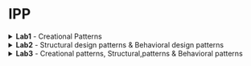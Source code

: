 # IPP
<details>
<summary> <b>Lab1</b> - Creational Patterns
</summary>

 
## Creational Patterns
- Abstract Factory
- Factory
- Singleton

## Abstract factory and Factory
MicrosoftServiceFactory and AppleServiceFactory(concrete factories) → Service factory(abstract factory)
```python3
class ServiceFactory:
    def getHumanResources(self): pass

    def getApplications(self): pass

    def getDelivery(self): pass


class MicrosoftServiceFactory(ServiceFactory):
    def getHumanResources(self):
        return MicrosoftHumanResources()

    def getApplications(self):
        return MicrosoftApplications()

    def getDelivery(self):
        return MicrosoftDelivery()


class AppleServiceFactory(ServiceFactory):
    def getHumanResources(self):
        return AppleHumanResources()

    def getApplications(self):
        return AppleApplications()

    def getDelivery(self):
        return AppleDelivery()
```
## Singleton
Creates only a single instance of of an object
```python3
class Singleton(type):
    def __init__(cls, name, bases, attrs, **kwargs): # __init__(cls,...) where cls is classself 
        super().__init__(name, bases, attrs) 
        #The super function is used to gain access to inherited methods –
        #from a parent or sibling class – that has been overwritten in a class object.
        cls._instance = None

    def __call__(cls, *args, **kwargs): # __call__() call operator
        if cls._instance is None:
            cls._instance = super().__call__(*args, **kwargs)
        return cls._instance
```
![ScreenShot](screens/1.png)
![ScreenShot](screens/2.png)
```python3
class MicrosoftApplications(Service, metaclass=Singleton):
    def __init__(self):
        Service.__init__(self, "Microsoft", "Applications")


class MicrosoftDelivery(Service, metaclass=Singleton):
    def __init__(self):
        Service.__init__(self, "Microsoft", "Delivery")
```
The marked addresses of the object prove the Single instance of an object

</details>
<details>
<summary> <b>Lab2</b> - Structural design patterns & Behavioral design patterns
</summary>


## Structural design patterns & Behavioral design patterns
- Proxy
- State
- Decorator

## Proxy with States

Here i incapsulate the implementation and return a proxy of that implementatioon.
```python3
class Proxy:
    def __init__(self, imp):
        self.__implementation = imp

    def __getattr__(self, name):
        return getattr(self.__implementation, name)

```
After what, i take the implementation from proxy and change the implementation without losing the object memory allocation in another sense we just change the *state*.
```python3
class State(Proxy):
    def __init__(self, imp):
        super().__init__(imp)

    def changeImp(self, newImp):
        super().__init__(newImp)

    def __getattr__(self, name):
        return super().__getattr__(name)
```
## Decorator
In the following diagram i try to describe a coffee and the variations that can be applied to it also i will add the implemented object in a proxy:

![ScreenShot](screens/3.png)


```python3
print('----------Process----------proxy cappuccino')
cappuccino = ProxyState.State(Cappuccino())
print(cappuccino.getDescription(), ": $", cappuccino.getTotalCost())
print(cappuccino.__repr__())
print()
print('----------Process----------proxy cappuccino')
cappuccino.changeImp(Whipped(Decaf(Cappuccino())))
print(cappuccino.getDescription(), ": $", cappuccino.getTotalCost())
print(cappuccino.__repr__())
print()
print('----------Process----------proxy cappuccino')
cappuccino.changeImp(Decaf(Whipped(Cappuccino())))
print(cappuccino.getDescription(), ": $", cappuccino.getTotalCost())
print(cappuccino.__repr__())
print()
print('----------Process----------proxy test cappuccino')
test = Decaf(Whipped(Cappuccino()))
print(test.getDescription(), ": $", test.getTotalCost())
print(test.__repr__())
print()
print('----------Process----------')
Hyper = ExtraEspresso(Decaf(Dry(EspressoConPanna())))
print(Hyper.getDescription(), ": $", Hyper.getTotalCost())
print(Hyper.__repr__())
```
- The first 3 outputs show how i put the decorated object in a proxy the first one contains the declaration of proxy and the rest 2 i just change the objects in state of the same proxy.*The proof of this concept is that proxy object is using the same address.*
- In the rest 2 outputs i just demonstrate how the decorator works.

![ScreenShot](screens/4.png)


</details>
<details>
<summary> <b>Lab3</b> - Creational patterns, Structural,patterns & Behavioral patterns
</summary>

 
## Creational patterns, Structural,patterns & Behavioral patterns
- Prototype
- Strategy
- Flyweight
- Facade

## Prototype


![ScreenShot](screens/5.png)
## Strategy


![ScreenShot](screens/6.png)
## Flyweight


![ScreenShot](screens/7.png)
## Facade


![ScreenShot](screens/8.png)

![ScreenShot](screens/9.png)
</details>
